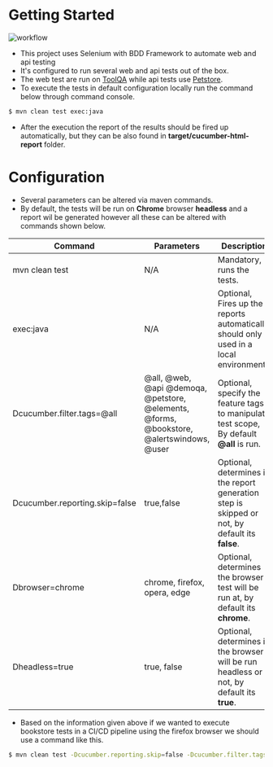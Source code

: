 # Getting Started

![workflow](https://github.com/ihbayraker/test-automation/actions/workflows/run-tests.yml/badge.svg)

- This project uses Selenium with BDD Framework to automate web and api testing
- It's configured to run several web and api tests out of the box.
- The web test are run on [ToolQA](https://demoqa.com) while api tests use [Petstore](https://petstore.swagger.io/).
- To execute the tests in default configuration locally run the command below through command console.
```sh
$ mvn clean test exec:java
```
- After the execution the report of the results should be fired up automatically, but they can be also found in **target/cucumber-html-report** folder.
# Configuration
- Several parameters can be altered via maven commands.
- By default, the tests will be run on **Chrome** browser **headless** and a report wil be generated however all these can be altered with commands shown below.

| Command | Parameters | Description |
| ------ | ------ | ------ |
| mvn clean test | N/A | Mandatory, runs the tests. |
| exec:java | N/A | Optional, Fires up the reports automatically, should  only used in a local environment. |
| Dcucumber.filter.tags=@all | @all, @web, @api @demoqa, @petstore, @elements, @forms, @bookstore, @alertswindows, @user  | Optional, specify the feature tags to manipulate test scope, By default **@all** is run.  |
| Dcucumber.reporting.skip=false | true,false | Optional, determines if the report generation step is skipped or not, by default its **false**. |
| Dbrowser=chrome | chrome, firefox, opera, edge | Optional, determines the browser  test will be run at, by default its **chrome**. |
| Dheadless=true | true, false | Optional, determines if the browser will be run headless or not, by default its **true**. |

- Based on the information given above if we wanted to execute bookstore tests in a CI/CD pipeline using the firefox browser we should use a command like this.
```sh
$ mvn clean test -Dcucumber.reporting.skip=false -Dcucumber.filter.tags=@bookstore -Dbrowser=firefox
```